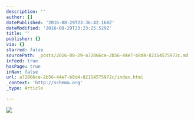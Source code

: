 ```yaml
---
description: ''
author: []
datePublished: '2016-08-29T23:36:42.168Z'
dateModified: '2016-08-29T23:23:25.529Z'
title: ''
publisher: {}
via: {}
starred: false
sourcePath: _posts/2016-08-29-a72866ce-2b56-44e7-b8d4-82154575972c.md
inFeed: true
hasPage: true
inNav: false
url: a72866ce-2b56-44e7-b8d4-82154575972c/index.html
_context: 'http://schema.org'
_type: Article

---
```

![](https://the-grid-user-content.s3-us-west-2.amazonaws.com/ed399995-fdc1-4270-bd8e-bda622f2960f.jpg)